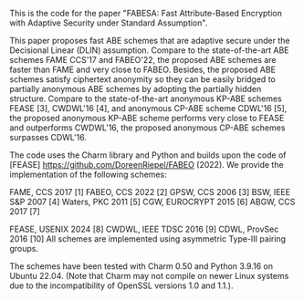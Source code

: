 This is the code for the paper "FABESA: Fast Attribute-Based Encryption with Adaptive Security under Standard Assumption".

This paper proposes fast ABE schemes that are adaptive secure under the Decisional Linear (DLIN) assumption. Compare to the state-of-the-art ABE schemes FAME CCS'17 and FABEO'22, the proposed ABE schemes are faster than FAME and very close to FABEO. Besides, the proposed ABE schemes satisfy ciphertext anonymity so they can be easily bridged to partially anonymous ABE schemes by adopting the partially hidden structure. Compare to the state-of-the-art anonymous KP-ABE schemes FEASE [3], CWDWL'16 [4], and anonymous CP-ABE scheme CDWL'16 [5], the proposed anonymous KP-ABE scheme performs very close to FEASE and outperforms CWDWL'16, the proposed anonymous CP-ABE schemes surpasses CDWL'16. 

The code uses the Charm library and Python and builds upon the code of [FEASE] https://github.com/DoreenRiepel/FABEO (2022). We provide the implementation of the following schemes:

FAME, CCS 2017 [1]
FABEO, CCS 2022 [2]
GPSW, CCS 2006 [3]
BSW, IEEE S&P 2007 [4]
Waters, PKC 2011 [5]
CGW, EUROCRYPT 2015 [6]
ABGW, CCS 2017 [7]

FEASE, USENIX 2024 [8]
CWDWL, IEEE TDSC 2016 [9] 
CDWL, ProvSec 2016 [10]
All schemes are implemented using asymmetric Type-III pairing groups.

The schemes have been tested with Charm 0.50 and Python 3.9.16 on Ubuntu 22.04. (Note that Charm may not compile on newer Linux systems due to the incompatibility of OpenSSL versions 1.0 and 1.1.).
